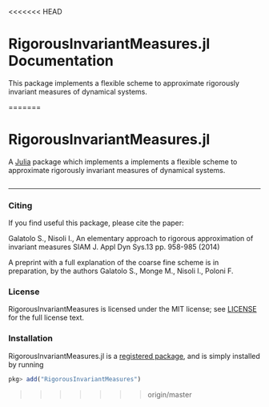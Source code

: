 <<<<<<< HEAD
# RigorousInvariantMeasures.jl Documentation

This package implements a flexible scheme to approximate rigorously invariant measures of dynamical systems.


=======
# RigorousInvariantMeasures.jl

A [Julia](http://julialang.org) package which implements a implements a flexible scheme to approximate rigorously invariant measures of dynamical systems.

```@contents
```

---

### Citing

If you find useful this package, please cite the paper:

Galatolo S., Nisoli I., An elementary approach to rigorous approximation of invariant
measures SIAM J. Appl Dyn Sys.13 pp. 958-985 (2014)

A preprint with a full explanation of the coarse fine scheme is in preparation, by the authors
Galatolo S., Monge M., Nisoli I., Poloni F.

### License

RigorousInvariantMeasures is licensed under the MIT license; see
[LICENSE](https://github.com/JuliaDynamics/RigorousInvariantMeasures.jl/blob/master/LICENSE.md) for the full license text.

### Installation

RigorousInvariantMeasures.jl is a [registered package](http://pkg.julialang.org), and is
simply installed by running

```julia
pkg> add("RigorousInvariantMeasures")
```
>>>>>>> origin/master
